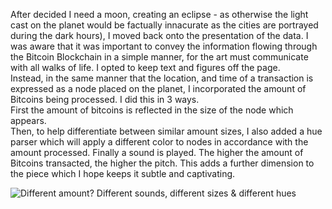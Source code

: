 After decided I need a moon, creating an eclipse - as otherwise the light cast on the planet would be factually innacurate as the cities are portrayed during the dark hours), I moved back onto the presentation of the data.
I was aware that it was important to convey the information flowing through the Bitcoin Blockchain in a simple manner, for the art must communicate with all walks of life. 
I opted to keep text and figures off the page.  
Instead, in the same manner that the location, and time of a transaction is expressed as a node placed on the planet, 
I incorporated the amount of Bitcoins being processed.  I did this in 3 ways.  
First the amount of bitcoins is reflected in the size of the node which appears.  
Then, to help differentiate between similar amount sizes, I also added a hue parser which will apply a different color to nodes in accordance with the amount processed. 
Finally a sound is played.  The higher the amount of Bitcoins transacted, the higher the pitch.   This adds a further dimension to the piece which I hope keeps it subtle and captivating.

![Different amount? Different sounds, different sizes & different hues](http://i.imgur.com/BhJWd4K.jpg)
